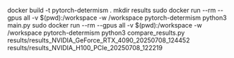 docker build -t pytorch-determism .
mkdir results
sudo docker run --rm --gpus all -v $(pwd):/workspace -w /workspace pytorch-determism python3 main.py
sudo docker run --rm --gpus all -v $(pwd):/workspace -w /workspace pytorch-determism python3 compare_results.py results/results_NVIDIA_GeForce_RTX_4090_20250708_124452 results/results_NVIDIA_H100_PCIe_20250708_122219